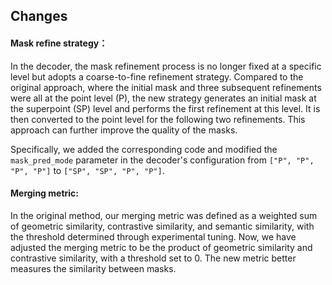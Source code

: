 ## Changes
#### Mask refine strategy：
In the decoder, the mask refinement process is no longer fixed at a specific level but adopts a coarse-to-fine refinement strategy. Compared to the original approach, where the initial mask and three subsequent refinements were all at the point level (P), the new strategy generates an initial mask at the superpoint (SP) level and performs the first refinement at this level. It is then converted to the point level for the following two refinements. This approach can further improve the quality of the masks.

Specifically, we added the corresponding code and modified the `mask_pred_mode` parameter in the decoder's configuration from `["P", "P", "P", "P"]` to `["SP", "SP", "P", "P"]`.

#### Merging metric:
In the original method, our merging metric was defined as a weighted sum of geometric similarity, contrastive similarity, and semantic similarity, with the threshold determined through experimental tuning. Now, we have adjusted the merging metric to be the product of geometric similarity and contrastive similarity, with a threshold set to 0. The new metric better measures the similarity between masks.